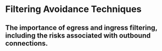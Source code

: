 # Filtering Avoidance Techniques

## The importance of egress and ingress filtering, including the risks associated with outbound connections.

